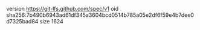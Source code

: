 version https://git-lfs.github.com/spec/v1
oid sha256:7b490b6943ad61df345a3604bcd0514b785a05e2df6f59e4b7dee0d7325bad84
size 1624
